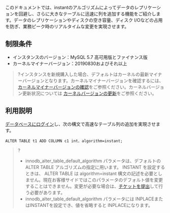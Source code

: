
このドキュメントでは、instantのアルゴリズムによってデータのレプリケーションを回避し、さらに大きなテーブルに迅速に列を追加する機能をご紹介します。データのレプリケーションやディスクの空き容量、ディスク I/Oなどの占用を防ぎ、業務ピーク時のリアルタイムな変更を実現させます。

## 制限条件
- インスタンスのバージョン：MySQL 5.7 高可用版とファイナンス版
- カーネルマイナーバージョン：20190830およびそれ以上
>?インスタンスを新規購入した場合、デフォルトはカーネルの最新マイナーバージョンとなります。カーネルマイナーバージョンを確認するには、[カーネルマイナーバージョンの確認](https://intl.cloud.tencent.com/document/product/236/35995)をご参照ください。カーネルバージョン更新状況については [カーネルバージョンの更新](https://intl.cloud.tencent.com/document/product/236/35989)をご参照ください。

## 利用説明
[データベースにログイン](https://intl.cloud.tencent.com/document/product/236/3130)し、次の構文で高速なテーブル列の追加を実現させます。
```
ALTER TABLE t1 ADD COLUMN c1 int、algorithm=instant;
```
>?
>- innodb_alter_table_default_algorithm パラメータは、デフォルトの ALTER TABLE アルゴリズムの指定に用います。 INSTANT を設定するときは、 ALTER TABLE は algorithm=instant 構文の記述を必要としません。現在お客様サイドではこのパラメータのデフォルト値を変更することはできません。変更が必要な場合は、[チケットを提出](https://console.cloud.tencent.com/workorder/category)して行う必要があります。
>- innodb_alter_table_default_algorithm パラメータには INPLACEまたはINSTANTを設定でき、値を省略すると INPLACEになります。
